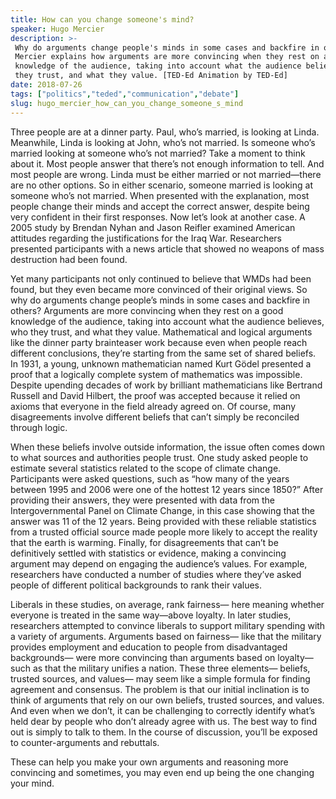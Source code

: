 ```yaml
---
title: How can you change someone's mind?
speaker: Hugo Mercier
description: >-
 Why do arguments change people's minds in some cases and backfire in others? Hugo
 Mercier explains how arguments are more convincing when they rest on a good
 knowledge of the audience, taking into account what the audience believes, who
 they trust, and what they value. [TED-Ed Animation by TED-Ed]
date: 2018-07-26
tags: ["politics","teded","communication","debate"]
slug: hugo_mercier_how_can_you_change_someone_s_mind
---
```


Three people are at a dinner party. Paul, who’s married, is looking at Linda. Meanwhile,
Linda is looking at John, who’s not married. Is someone who’s married looking at someone
who’s not married? Take a moment to think about it. Most people answer that there’s not
enough information to tell. And most people are wrong. Linda must be either married or
not married—there are no other options. So in either scenario, someone married is looking
at someone who’s not married. When presented with the explanation, most people change
their minds and accept the correct answer, despite being very confident in their first
responses. Now let’s look at another case. A 2005 study by Brendan Nyhan and Jason Reifler
examined American attitudes regarding the justifications for the Iraq War. Researchers
presented participants with a news article that showed no weapons of mass destruction
had been found.

Yet many participants not only continued to believe that WMDs had been found, but they
even became more convinced of their original views. So why do arguments change people’s
minds in some cases and backfire in others? Arguments are more convincing when they rest
on a good knowledge of the audience, taking into account what the audience believes, who
they trust, and what they value. Mathematical and logical arguments like the dinner party
brainteaser work because even when people reach different conclusions, they’re starting
from the same set of shared beliefs. In 1931, a young, unknown mathematician named Kurt
Gödel presented a proof that a logically complete system of mathematics was impossible.
Despite upending decades of work by brilliant mathematicians like Bertrand Russell and
David Hilbert, the proof was accepted because it relied on axioms that everyone in the
field already agreed on. Of course, many disagreements involve different beliefs that
can’t simply be reconciled through logic.

When these beliefs involve outside information, the issue often comes down to what
sources and authorities people trust. One study asked people to estimate several
statistics related to the scope of climate change. Participants were asked questions, such
as “how many of the years between 1995 and 2006 were one of the hottest 12 years since
1850?” After providing their answers, they were presented with data from the
Intergovernmental Panel on Climate Change, in this case showing that the answer was 11 of
the 12 years. Being provided with these reliable statistics from a trusted official
source made people more likely to accept the reality that the earth is warming. Finally,
for disagreements that can’t be definitively settled with statistics or evidence, making
a convincing argument may depend on engaging the audience’s values. For example,
researchers have conducted a number of studies where they’ve asked people of different
political backgrounds to rank their values.

Liberals in these studies, on average, rank fairness— here meaning whether everyone is
treated in the same way—above loyalty. In later studies, researchers attempted to
convince liberals to support military spending with a variety of arguments. Arguments
based on fairness— like that the military provides employment and education to people 
from disadvantaged backgrounds— were more convincing than arguments based on loyalty—
such as that the military unifies a nation. These three elements— beliefs, trusted
sources, and values— may seem like a simple formula for finding agreement and consensus.
The problem is that our initial inclination is to think of arguments that rely on our own
beliefs, trusted sources, and values. And even when we don’t, it can be challenging to
correctly identify what’s held dear by people who don’t already agree with us. The best
way to find out is simply to talk to them. In the course of discussion, you’ll be exposed
to counter-arguments and rebuttals.

These can help you make your own arguments and reasoning more convincing and sometimes,
you may even end up being the one changing your mind.

<!--
ad_duration=0
event="TED-Ed"
external_start_time=0
intro_duration=0
is_subtitle_required="False"
is_talk_featured="False"
language="en"
language_swap="False"
native_language="en"
number_of_related_talks=6
number_of_speakers=1
number_of_subtitled_videos=0
number_of_tags=4
number_of_talk_download_languages=23
number_of_talk_more_resources=0
number_of_talk_recommendations=0
number_of_talks_take_actions=0
post_ad_duration=0
published_timestamp="2018-07-31 20:16:21"
recording_date="2018-07-26"
speaker_is_published=0
speaker_name="Hugo Mercier"
talk_name="How can you change someone's mind?"
talks_tags=["politics","teded","communication","debate"]
url_photo_talk="https://s3.amazonaws.com/talkstar-photos/uploads/470fd905-b8d4-4e88-82a8-68fc5d468e62/arguments_textless2.jpg"
url_webpage="https://www.ted.com/talks/hugo_mercier_how_can_you_change_someone_s_mind"
video_type_name="TED-Ed Original"
-->
